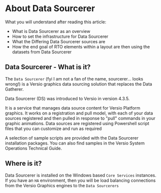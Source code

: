 <!--
Title : exp_data_sourcerer
- Created : 2022-07-19
- Updated :
- Author : James Rivers
- Written against (version):
- Sources :
- Author Notes :
- Tags : 
-->
# About Data Sourcerer

What you will understand after reading this article:
- What is Data Sourcerer as an overview
- How to set the infrastructure for Data Sourcerer
- What the Differing Data Sourcerer sources are
- How the end goal of RTO elements within a layout are then using the datasets from Data Sourcerer

## Data Sourcerer - What is it?
 
The `Data Sourcerer` (fyi I am not a fan of the name, sourcerer... looks wrong!) is a Versio graphics data sourcing solution that replaces the Data Gatherer.

Data Sourcerer (DS) was introduced to Versio in version 4.3.5.

It  is a service that manages data source content for Versio Platform graphics. It works on a registration and pull model, with each of your data sources registered and then pulled in response to "pull" commands in your graphic animations. Data sources are registered using Powershell script files that you can customize and run as required

A selection of sample scripts are provided with the Data Sourcerer installation packages. You can also find samples in the Versio System Operations Technical Guide. 

## Where is it?
Data Sourcerer is installed on the Windows based `Core Services` instances. If you have an `HA` environment, then you will be load balancing connections from the Versio Graphics engines to the `Data Sourcerers`

